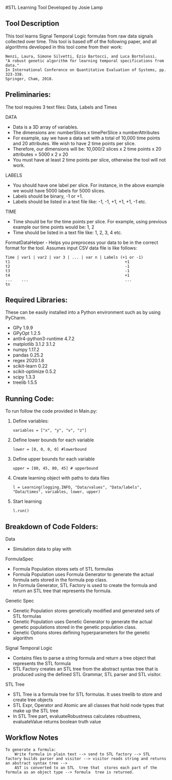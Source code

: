#STL Learning Tool
Developed by Josie Lamp

## Tool Description
This tool learns Signal Temporal Logic formulas from raw data signals collected over time. 
This tool is based off of the following paper, and all algorithms developed in this tool come from their work:

    Nenzi, Laura, Simone Silvetti, Ezio Bartocci, and Luca Bortolussi. 
    "A robust genetic algorithm for learning temporal specifications from data." 
    In International Conference on Quantitative Evaluation of Systems, pp. 323-338. 
    Springer, Cham, 2018.


## Preliminaries:

The tool requires 3 text files: Data, Labels and Times

DATA
 - Data is a 3D array of variables.
 - The dimensions are: numberSlices x timePerSlice x numberAttributes
 - For example, say we have a data set with a total of 10,000 time points and 20 attributes. We wish to have 2 time points per slice.
 - Therefore, our dimensions will be: 10,000/2 slices x 2 time points x 20 attributes = 5000 x 2 x 20
 - You must have at least 2 time points per slice, otherwise the tool will not work.

LABELS
- You should have one label per slice. For instance, in the above example we would have 5000 labels for 5000 slices.
- Labels should be binary, -1 or +1.
- Labels should be listed in a text file like: -1, -1, +1, +1, +1, -1 etc.

TIME
- Time should be for the time points per slice. For example, using previous example our time points would be: 1, 2
- Time should be listed in a text file like: 1, 2, 3, 4 etc.


FormatDataHelper - Helps you preprocess your data to be in the correct format for the tool.
Assumes input CSV data file is like follows:

    Time | var1 | var2 | var 3 | ... | var n | Labels (+1 or -1)
    t1                                                  +1
    t2                                                  -1
    t3                                                  -1
    t4                                                  +1
    ...    ...                                          ...
    tn


## Required Libraries:
These can be easily installed into a Python environment such as by using PyCharm.
- GPy	1.9.9
- GPyOpt	1.2.5
- antlr4-python3-runtime	4.7.2
- matplotlib	3.1.2	3.1.2
- numpy	1.17.2
- pandas	0.25.2
- regex	2020.1.8
- scikit-learn	0.22
- scikit-optimize	0.5.2
- scipy	1.3.3
- treelib	1.5.5

## Running Code:
To run follow the code provided in Main.py:
  1. Define variables:

         variables = ["x", "y", "v", "z"]
  2. Define lower bounds for each variable
  
         lower = [0, 0, 0, 0] #lowerbound
  3. Define upper bounds for each variable
        
         upper = [80, 45, 80, 45] # upperbound
  4. Create learning object with paths to data files
        
         l = Learning(logging.INFO, "Data/values", "Data/labels", "Data/times", variables, lower, upper)
  5. Start learning
       
         l.run()


## Breakdown of Code Folders:

Data
- Simulation data to play with

FormulaSpec
- Formula Population stores sets of STL formulas
- Formula Population uses Formula Generator to generate the actual formula sets stored in the formula pop class.
- In Formula Generator, STL Factory is used to create the formula and return an STL tree that represents the formula.

Genetic Spec
- Genetic Population stores genetically modified and generated sets of STL formulas
- Genetic Population uses Genetic Generator to generate the actual genetic populations stored in the genetic population class.
- Genetic Options stores defining hyperparameters for the genetic algorithm

Signal Temporal Logic
- Contains files to parse a string formula and return a tree object that represents the STL formula
- STL Factory creates an STL tree from the abstract syntax tree that is produced using the defined STL Grammar, STL parser and STL visitor.

STL Tree
- STL Tree is a formula tree for STL formulas. It uses treelib to store and create tree objects
- STL Expr, Operator and Atomic are all classes that hold node types that make up the STL tree
- In STL Tree part, evaluateRobustness calculates robustness, evaluateValue returns boolean truth value


## Workflow Notes
    To generate a formula:
        Write formula in plain text --> send to STL factory --> STL factory builds parser and visitor --> visitor reads string and returns an abstract syntax tree -->
        AST is converted to an STL  tree that  stores each part of the formula as an object type --> formula  tree is returned.





